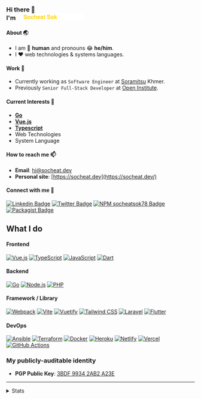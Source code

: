 <h3>
   Hi there 👋<br>
   I'm 
   <a href="#"><img src="assets/branding.svg" width="177" height="18"></a>
</h3>

<!--
- 🔭 I’m currently working on ...
- 🌱 I’m currently learning ...
- 👯 I’m looking to collaborate on ...
- 🤔 I’m looking for help with ...
- 💬 Ask me about ...
- 📫 How to reach me: ...
- 😄 Pronouns: ...
- ⚡ Fun fact: ...
-->

#### About 🌏
- I am 🤖 **human** and pronouns 😂 **he/him**.
- I ❤️ web technologies & systems languages.

#### Work 🔭
- Currently working as `Software Engineer` at [Soramitsu](https://soramitsu.co.jp/kh/) Khmer.
- Previously `Senior Full-Stack Developer` at [Open Institute](https://open.org.kh/).

#### Current Interests 🌱
- **[Go](https://go.dev/)**
- **[Vue.js](https://vuejs.org/)**
- **[Typescript](https://www.typescriptlang.org/)**
- Web Technologies
- System Language

#### How to reach me 📫
- **Email**: [hi@socheat.dev](mailto:hi@socheat.dev)
- **Personal site**: [https://socheat.dev](https://socheat.dev/)

#### Connect with me 💼
[![Linkedin Badge](https://img.shields.io/badge/-Socheat_Sok-0072b1?style=flat&logo=Linkedin&logoColor=white)][linkedin-url]
[![Twitter Badge](https://img.shields.io/badge/-@socheatsok78-00acee?style=flat&logo=Twitter&logoColor=white)][twitter-url]
[![NPM socheatsok78 Badge](https://img.shields.io/badge/-@socheatsok78-CB3837?style=flat&logo=npm&logoColor=white)][npm-socheatsok78-url]
[![Packagist Badge](https://img.shields.io/badge/-@socheatsok78-F58025?style=flat&logo=packagist&logoColor=white)][packagist-url]

## What I do

#### Frontend
[![Vue.js](https://img.shields.io/badge/-Vue.js-black?style=flat-square&logo=Vue.js)](https://vuejs.org/)
[![TypeScript](https://img.shields.io/badge/-TypeScript-black?style=flat-square&logo=TypeScript)](https://www.typescriptlang.org/)
[![JavaScript](https://img.shields.io/badge/-JavaScript-black?style=flat-square&logo=javascript)](https://www.javascript.com/)
[![Dart](https://img.shields.io/badge/-Dart-black?style=flat-square&logo=dart&logoColor=0175C2)](https://dart.dev/)

#### Backend
[![Go](https://img.shields.io/badge/-Go-black?style=flat-square&logo=go)](https://go.dev/)
[![Node.js](https://img.shields.io/badge/-Node.js-black?style=flat-square&logo=Node.js)](https://nodejs.org/)
[![PHP](https://img.shields.io/badge/-PHP-black?style=flat-square&logo=php&logoColor=white)](https://www.php.net/)

#### Framework / Library
[![Webpack](https://img.shields.io/badge/-Webpack-black?style=flat-square&logo=webpack)](https://webpack.js.org/)
[![Vite](https://img.shields.io/badge/-Vite-black?style=flat-square&logo=vite)](https://vitejs.dev/)
[![Vuetify](https://img.shields.io/badge/-Vuetify-black?style=flat-square&logoColor=1867C0&logo=vuetify)](https://vuetifyjs.com/)
[![Tailwind CSS](https://img.shields.io/badge/-Tailwind_CSS-black?style=flat-square&logo=tailwind-css)](https://tailwindcss.com/)
[![Laravel](https://img.shields.io/badge/-Laravel-black?style=flat-square&logo=laravel)](https://laravel.com/)
[![Flutter](https://img.shields.io/badge/-Flutter-black?style=flat-square&logo=flutter&logoColor=02569B)](https://flutter.dev/)

#### DevOps
[![Ansible](https://img.shields.io/badge/-Ansible-black?style=flat-square&logo=ansible&logoColor=EE0000)](https://www.ansible.com/)
[![Terraform](https://img.shields.io/badge/-Terraform-black?style=flat-square&logo=terraform&logoColor=7B42BC)](https://www.terraform.io/)
[![Docker](https://img.shields.io/badge/-Docker-black?style=flat-square&logo=docker)](https://www.docker.com/)
[![Heroku](https://img.shields.io/badge/-Heroku-black?style=flat-square&logo=heroku)](https://www.heroku.com/)
[![Netlify](https://img.shields.io/badge/-Netlify-black?style=flat-square&logo=netlify)](https://www.netlify.com/)
[![Vercel](https://img.shields.io/badge/-Vercel-black?style=flat-square&logo=vercel)](https://vercel.com/)
[![GitHub Actions](https://img.shields.io/badge/-GitHub_Actions-black?style=flat-square&logo=github-actions&logoColor=white)](https://github.com/features/actions)

<!-- Links -->
[twitter-url]: https://twitter.com/socheatsok78
[linkedin-url]: https://www.linkedin.com/in/socheatsok78
[keybase-url]: https://keybase.io/andrewalex
[keybase-public-key]: https://keybase.io/socheatsok78/pgp_keys.asc
[npm-socheatsok78-url]: https://www.npmjs.com/org/socheatsok78
[packagist-url]: https://packagist.org/users/socheatsok78/

### My publicly-auditable identity
   - **PGP Public Key**: [3BDF 9934 2AB2 A23E][keybase-public-key]

---
<!-- Stats -->
<details>
   <summary>Stats</summary><br>
   <img src="https://visitor-badge.glitch.me/badge?page_id=socheatsok78.socheatsok78" alt="visitor">
   
</details>
